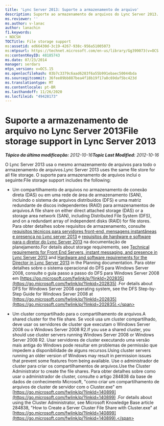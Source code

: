 ```yaml
---
title: 'Lync Server 2013: Suporte a armazenamento de arquivo'
description: Suporte ao armazenamento de arquivos do Lync Server 2013.
ms.reviewer: ''
ms.author: v-lanac
author: lanachin
f1.keywords:
- NOCSH
TOCTitle: File storage support
ms:assetid: ed66430d-3c19-4267-938c-956a51005073
ms:mtpsurl: https://technet.microsoft.com/en-us/library/Gg399073(v=OCS.15)
ms:contentKeyID: 48185743
ms.date: 07/23/2014
manager: serdars
mtps_version: v=OCS.15
ms.openlocfilehash: 03b7c3379c6aad6283f6a55b991ebaec50044bda
ms.sourcegitcommit: 36fee89bb887bea4f18b19f17a8c69daf5bc423d
ms.translationtype: MT
ms.contentlocale: pt-BR
ms.lasthandoff: 11/26/2020
ms.locfileid: "49428173"
---
```

# <a name="file-storage-support-in-lync-server-2013"></a><span data-ttu-id="65ba7-103">Suporte a armazenamento de arquivo no Lync Server 2013</span><span class="sxs-lookup"><span data-stu-id="65ba7-103">File storage support in Lync Server 2013</span></span>

<div data-xmlns="http://www.w3.org/1999/xhtml">

<div class="topic" data-xmlns="http://www.w3.org/1999/xhtml" data-msxsl="urn:schemas-microsoft-com:xslt" data-cs="https://msdn.microsoft.com/">

<div data-asp="https://msdn2.microsoft.com/asp">



</div>

<div id="mainSection">

<div id="mainBody"><span data-ttu-id="65ba7-104">

<span> </span></span><span class="sxs-lookup"><span data-stu-id="65ba7-104">

<span> </span></span></span>

<span data-ttu-id="65ba7-105">_**Tópico da última modificação:** 2012-10-16_</span><span class="sxs-lookup"><span data-stu-id="65ba7-105">_**Topic Last Modified:** 2012-10-16_</span></span>

<span data-ttu-id="65ba7-106">O Lync Server 2013 usa o mesmo armazenamento de arquivos para todo o armazenamento de arquivos.</span><span class="sxs-lookup"><span data-stu-id="65ba7-106">Lync Server 2013 uses the same file store for all file storage.</span></span> <span data-ttu-id="65ba7-107">O suporte para armazenamento de arquivos inclui o seguinte:</span><span class="sxs-lookup"><span data-stu-id="65ba7-107">File storage support includes the following:</span></span>

  - <span data-ttu-id="65ba7-108">Um compartilhamento de arquivos no armazenamento de conexão direta (DAS) ou em uma rede de área de armazenamento (SAN), incluindo o sistema de arquivos distribuídos (DFS) e uma matriz redundante de discos independentes (RAID) para armazenamentos de arquivos.</span><span class="sxs-lookup"><span data-stu-id="65ba7-108">A file share on either direct attached storage (DAS) or a storage area network (SAN), including Distributed File System (DFS), and on a redundant array of independent disks (RAID) for file stores.</span></span> <span data-ttu-id="65ba7-109">Para obter detalhes sobre requisitos de armazenamento, consulte [requisitos técnicos para servidores front-end, mensagens instantâneas e presença no Lync server 2013](lync-server-2013-technical-requirements-for-front-end-servers-instant-messaging-and-presence.md) e [requisitos de hardware e software para o diretor do Lync Server 2013](lync-server-2013-hardware-and-software-requirements-for-the-director.md) na documentação de planejamento.</span><span class="sxs-lookup"><span data-stu-id="65ba7-109">For details about storage requirements, see [Technical requirements for Front End Servers, instant messaging, and presence in Lync Server 2013](lync-server-2013-technical-requirements-for-front-end-servers-instant-messaging-and-presence.md) and [Hardware and software requirements for the Director in Lync Server 2013](lync-server-2013-hardware-and-software-requirements-for-the-director.md) in the Planning documentation.</span></span> <span data-ttu-id="65ba7-110">Para obter detalhes sobre o sistema operacional do DFS para Windows Server 2008, consulte o guia passo a passo do DFS para Windows Server 2008 em [https://go.microsoft.com/fwlink/p/?linkId=202835](https://go.microsoft.com/fwlink/p/?linkid=202835) .</span><span class="sxs-lookup"><span data-stu-id="65ba7-110">For details about DFS for Windows Server 2008 operating system, see the DFS Step-by-Step Guide for Windows Server 2008 at [https://go.microsoft.com/fwlink/p/?linkId=202835](https://go.microsoft.com/fwlink/p/?linkid=202835).</span></span>

  - <span data-ttu-id="65ba7-111">Um cluster compartilhado para o compartilhamento de arquivos.</span><span class="sxs-lookup"><span data-stu-id="65ba7-111">A shared cluster for the file share.</span></span> <span data-ttu-id="65ba7-112">Se você usa um cluster compartilhado, deve usar os servidores de cluster que executam o Windows Server 2008 ou o Windows Server 2008 R2.</span><span class="sxs-lookup"><span data-stu-id="65ba7-112">If you use a shared cluster, you should use cluster servers running Windows Server 2008 or Windows Server 2008 R2.</span></span> <span data-ttu-id="65ba7-113">Usar servidores de cluster executando uma versão mais antiga do Windows pode resultar em problemas de permissão que impedem a disponibilidade de alguns recursos.</span><span class="sxs-lookup"><span data-stu-id="65ba7-113">Using cluster servers running an older version of Windows may result in permission issues that prevent some features from being available.</span></span> <span data-ttu-id="65ba7-114">Use o administrador de cluster para criar os compartilhamentos de arquivos.</span><span class="sxs-lookup"><span data-stu-id="65ba7-114">Use the Cluster Administrator to create the file shares.</span></span> <span data-ttu-id="65ba7-115">Para obter detalhes sobre como usar o administrador de cluster, consulte o artigo 284838 da base de dados de conhecimento Microsoft, "como criar um compartilhamento de arquivos de cluster de servidor com o Cluster.exe" em [https://go.microsoft.com/fwlink/p/?linkId=140899](https://go.microsoft.com/fwlink/p/?linkid=140899) .</span><span class="sxs-lookup"><span data-stu-id="65ba7-115">For details about using the Cluster Administrator, see Microsoft Knowledge Base article 284838, "How to Create a Server Cluster File Share with Cluster.exe" at [https://go.microsoft.com/fwlink/p/?linkId=140899](https://go.microsoft.com/fwlink/p/?linkid=140899).</span></span>

<span data-ttu-id="65ba7-116"></div>

<span> </span>

</div>

</div>

</span><span class="sxs-lookup"><span data-stu-id="65ba7-116"></div>

<span> </span>

</div>

</div>

</span></span></div>

